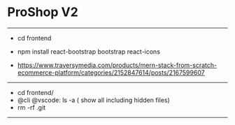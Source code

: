 # ProShop V2

<hr>

- cd frontend
- npm install react-bootstrap bootstrap react-icons

- https://www.traversymedia.com/products/mern-stack-from-scratch-ecommerce-platform/categories/2152847614/posts/2167599607

<hr>

- cd frontend/
- @cli @vscode: ls -a ( show all including hidden files)
- rm -rf .git

<hr>
